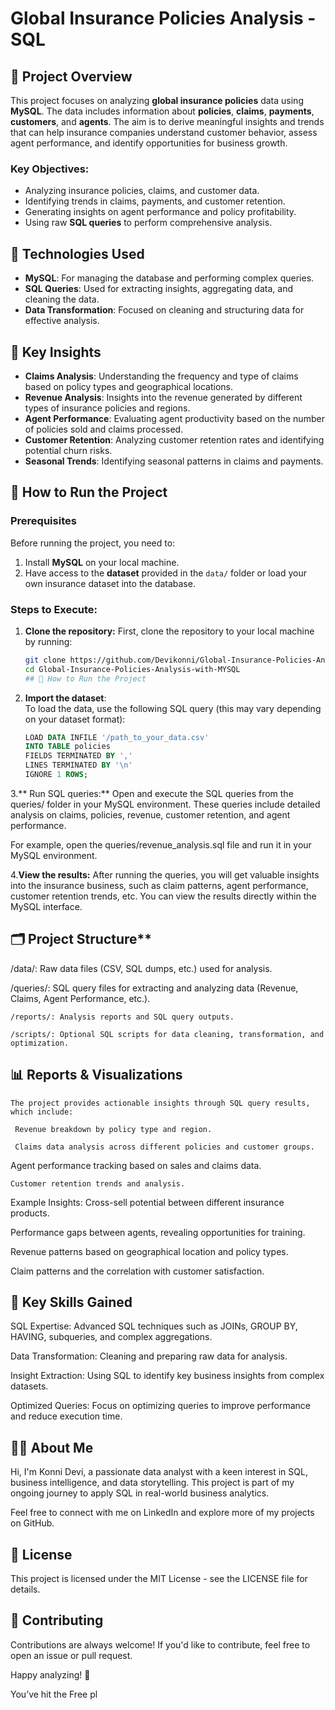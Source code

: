# Global Insurance Policies Analysis - SQL

## 📄 Project Overview

This project focuses on analyzing **global insurance policies** data using **MySQL**. The data includes information about **policies**, **claims**, **payments**, **customers**, and **agents**. The aim is to derive meaningful insights and trends that can help insurance companies understand customer behavior, assess agent performance, and identify opportunities for business growth.

### Key Objectives:
- Analyzing insurance policies, claims, and customer data.
- Identifying trends in claims, payments, and customer retention.
- Generating insights on agent performance and policy profitability.
- Using raw **SQL queries** to perform comprehensive analysis.

## 🧰 Technologies Used

- **MySQL**: For managing the database and performing complex queries.
- **SQL Queries**: Used for extracting insights, aggregating data, and cleaning the data.
- **Data Transformation**: Focused on cleaning and structuring data for effective analysis.

## 🔑 Key Insights

- **Claims Analysis**: Understanding the frequency and type of claims based on policy types and geographical locations.
- **Revenue Analysis**: Insights into the revenue generated by different types of insurance policies and regions.
- **Agent Performance**: Evaluating agent productivity based on the number of policies sold and claims processed.
- **Customer Retention**: Analyzing customer retention rates and identifying potential churn risks.
- **Seasonal Trends**: Identifying seasonal patterns in claims and payments.

## 🔄 How to Run the Project

### Prerequisites
Before running the project, you need to:
1. Install **MySQL** on your local machine.
2. Have access to the **dataset** provided in the `data/` folder or load your own insurance dataset into the database.

### Steps to Execute:

1. **Clone the repository:**
   First, clone the repository to your local machine by running:
   ```bash
   git clone https://github.com/Devikonni/Global-Insurance-Policies-Analysis-with-MYSQL
   cd Global-Insurance-Policies-Analysis-with-MYSQL
   ## 🔄 How to Run the Project

2. **Import the dataset**:  
   To load the data, use the following SQL query (this may vary depending on your dataset format):
   ```sql
   LOAD DATA INFILE '/path_to_your_data.csv' 
   INTO TABLE policies
   FIELDS TERMINATED BY ',' 
   LINES TERMINATED BY '\n' 
   IGNORE 1 ROWS;
3.** Run SQL queries:**
  Open and execute the SQL queries from the queries/ folder in your MySQL environment.
  These queries include detailed analysis on claims, policies, revenue, customer retention, and agent performance.

  For example, open the queries/revenue_analysis.sql file and run it in your MySQL environment.

4.**View the results:**
   After running the queries, you will get valuable insights into the insurance business, such as claim patterns, agent performance, customer retention trends, etc.
   You can view the results directly within the MySQL interface.

## 🗂️ Project Structure**
  /data/: Raw data files (CSV, SQL dumps, etc.) used for analysis.

   /queries/: SQL query files for extracting and analyzing data (Revenue, Claims, Agent Performance, etc.).

    /reports/: Analysis reports and SQL query outputs.

    /scripts/: Optional SQL scripts for data cleaning, transformation, and optimization.

## 📊 Reports & Visualizations
    The project provides actionable insights through SQL query results, which include:

     Revenue breakdown by policy type and region.

     Claims data analysis across different policies and customer groups.

   Agent performance tracking based on sales and claims data.

    Customer retention trends and analysis.

 Example Insights:
Cross-sell potential between different insurance products.

Performance gaps between agents, revealing opportunities for training.

Revenue patterns based on geographical location and policy types.

Claim patterns and the correlation with customer satisfaction.

## 🎯 Key Skills Gained
SQL Expertise: Advanced SQL techniques such as JOINs, GROUP BY, HAVING, subqueries, and complex aggregations.

Data Transformation: Cleaning and preparing raw data for analysis.

Insight Extraction: Using SQL to identify key business insights from complex datasets.

Optimized Queries: Focus on optimizing queries to improve performance and reduce execution time.

## 🧑‍💻 About Me
Hi, I'm Konni Devi, a passionate data analyst with a keen interest in SQL, business intelligence, and data storytelling. This project is part of my ongoing journey to apply SQL in real-world business analytics.

Feel free to connect with me on LinkedIn and explore more of my projects on GitHub.

## 📂 License
This project is licensed under the MIT License - see the LICENSE file for details.

## 🤝 Contributing
Contributions are always welcome! If you'd like to contribute, feel free to open an issue or pull request.

Happy analyzing! 🚀








You’ve hit the Free pl
